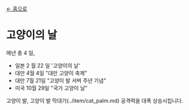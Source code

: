 [← 홈으로](../)
# 고양이의 날
매년 총 4 일,

- 일본 2 월 22 일 '고양이의 날'
- 대만 4월 4일 "대만 고양이 축제"
- 대만 7월 21일 "고양이 발 서버 주년 기념"
- 미국 10월 29일 "국가 고양이 날"

고양이 발, 고양이 발 막대기(../item/cat_palm.md) 공격력을 대폭 상승시킵니다.
